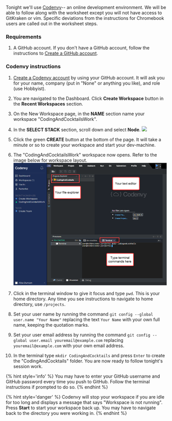Tonight we'll use [Codenvy](https://codenvy.com/)-- an online development environment. We will be able to follow along with the worksheet except you will not have access to GitKraken or vim. Specific deviations from the instructions for Chromebook users are called out in the worksheet steps.

### Requirements
1. A GitHub account. If you don't have a GitHub account, follow the instructions to [Create a GitHub account](https://codingandcocktailskc.gitbooks.io/coding-cocktails-the-tools/content/tools-git/#create-a-github-account).

### Codenvy instructions
1. [Create a Codenvy account](https://codenvy.io/site/login?redirect_url=https%3A%2F%2Fcodenvy.io%2F) by using your GitHub account. It will ask you for your name, company (put in "None" or anything you like), and role (use Hobbyist).

1. You are navigated to the Dashboard. Click **Create Workspace** button in the **Recent Workspaces** section. 

1. On the New Workspace page, in the **NAME** section name your workspace "CodingAndCocktailsWork".

1. In the **SELECT STACK** section, scroll down and select **Node**. 
   ![](https://codenvy.com/docs/assets/imgs/node-stack.jpg)

1. Click the green **CREATE** button at the bottom of the page. It will take a minute or so to create your workspace and start your dev-machine.

1. The "CodingAndCocktailsWork" workspace now opens. Refer to the image below for workspace layout.
   ![](images/codenvy.png)

1. Click in the terminal window to give it focus and type `pwd`. This is your home directory. Any time you see instructions to navigate to home directory, use `/projects`.

1. Set your user name by running the command `git config --global user.name "Your Name"` replacing the text `Your Name` with your own full name, keeping the quotation marks.

1. Set your user email address by running the command `git config --global user.email youremail@example.com` replacing `youremail@example.com` with your own email address.

1. In the terminal type `mkdir CodingAndCocktails` and press `Enter` to create the "CodingAndCocktails" folder. You are now ready to follow tonight's session work.

{% hint style='info' %}
You may have to enter your GitHub username and GitHub password every time you push to GitHub. Follow the terminal instructions if prompted to do so.
{% endhint %}

{% hint style='danger' %}
Codenvy will stop your workspace if you are idle for too long and displays a message that says "Workspace is not running". Press **Start** to start your workspace back up. You may have to navigate back to the directory you were working in.
{% endhint %}




